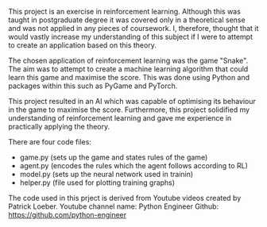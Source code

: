 This project is an exercise in reinforcement learning. Although this was taught in postgraduate degree it was covered only in a theoretical sense and was not applied in any pieces of coursework. I, therefore, thought that it would vastly increase my understanding of this subject if I were to attempt to create an application based on this theory. 

The chosen application of reinforcement learning was the game "Snake". The aim was to attempt to create a machine learning algorithm that could learn this game and maximise the score. This was done using Python and packages within this such as PyGame and PyTorch. 

This project resulted in an AI which was capable of optimising its behaviour in the game to maximise the score. Furthermore, this project solidified my understanding of reinforcement learning and gave me experience in practically applying the theory.

There are four code files: 
 - game.py (sets up the game and states rules of the game)
 - agent.py (encodes the rules which the agent follows according to RL)
 - model.py (sets up the neural network used in trainin)
 - helper.py (file used for plotting training graphs)

The code used in this prject is derived from Youtube videos created by Patrick Loeber.
Youtube channel name: Python Engineer
Github: https://github.com/python-engineer